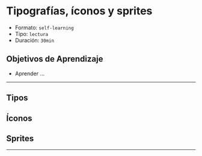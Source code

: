 # Tipografías, íconos y sprites
- Formato: `self-learning`
- Tipo: `lectura`
- Duración: `30min`

## Objetivos de Aprendizaje

- Aprender ...

***

## Tipos

## Íconos

## Sprites

***
